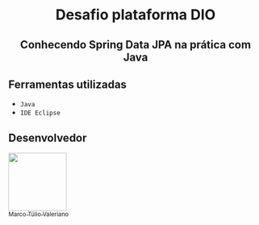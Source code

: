 <h1 align="center"> Desafio plataforma DIO </h1>
<h2 align="center"> Conhecendo Spring Data JPA na prática com Java </h2>

<h2>Ferramentas utilizadas</h2>

- ``Java``
- ``IDE Eclipse``

<h2>Desenvolvedor</h2>

[<img src="[https://avatars.githubusercontent.com/u/28486303?s=400&u=92b82508eb4a739e4a26f62da6b4678665573164&v=4]" width=115><br><sub>Marco Túlio Valeriano</sub>](https://github.com/tuliooov)





